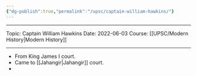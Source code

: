 ```yaml
---
{"dg-publish":true,"permalink":"/upsc/captain-william-hawkins/"}
---
```


----
Topic: Captain William Hawkins
Date: 2022-06-03
Course: [[UPSC/Modern History\|Modern History]] 

----

- From King James I court. 
- Came to [[Jahangir\|Jahangir]] court. 
- 
